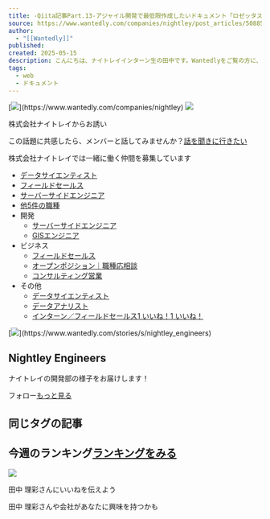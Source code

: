 ```yaml
---
title: -Qiita記事Part.13-アジャイル開発で最低限作成したいドキュメント「ロゼッタストーンドキュメント」 | Nightley Engineers
source: https://www.wantedly.com/companies/nightley/post_articles/508853
author:
  - "[[Wantedly]]"
published: 
created: 2025-05-15
description: こんにちは、ナイトレイインターン生の田中です。Wantedlyをご覧の方に、ナイトレイのエンジニアがどのようなことをしているか知っていただきたく、Qiitaに公開している記事をストーリーに載せて...
tags:
  - web
  - ドキュメント
---
```

[![](https://d2v9k5u4v94ulw.cloudfront.net/small_light(dw=80,dh=80,da=s,ds=s,cw=80,ch=80,cc=FFFFFF,of=webp)/assets/images/17514/original/558f701b-5611-44f3-bc41-0c96b473917a.png?1427288547)](https://www.wantedly.com/companies/nightley) [![](https://images.wantedly.com/i/RbSod1i?h=80&w=80)](https://www.wantedly.com/users/165636568)

株式会社ナイトレイからお誘い

この話題に共感したら、メンバーと話してみませんか？[話を聞きに行きたい](https://www.wantedly.com/companies/nightley/post_articles/)

株式会社ナイトレイでは一緒に働く仲間を募集しています

- [データサイエンティスト](https://www.wantedly.com/projects/1795728)
- [フィールドセールス](https://www.wantedly.com/projects/1982855)
- [サーバーサイドエンジニア](https://www.wantedly.com/projects/1369467)
- [他5件の職種](https://www.wantedly.com/companies/nightley/post_articles/#)
- 開発
	- [サーバーサイドエンジニア](https://www.wantedly.com/projects/1369467)
	- [GISエンジニア](https://www.wantedly.com/projects/1794389)
- ビジネス
	- [フィールドセールス](https://www.wantedly.com/projects/1982855)
	- [オープンポジション｜職種応相談](https://www.wantedly.com/projects/1241222)
	- [コンサルティング営業](https://www.wantedly.com/projects/441018)
- その他
	- [データサイエンティスト](https://www.wantedly.com/projects/1795728)
	- [データアナリスト](https://www.wantedly.com/projects/787675)
	- [インターン／フィールドセールス](https://www.wantedly.com/projects/763754)[1 いいね！](https://www.wantedly.com/companies/nightley/post_articles/#like-user-dialog)[1 いいね！](https://www.wantedly.com/companies/nightley/post_articles/#like-user-dialog)

[![](https://d2v9k5u4v94ulw.cloudfront.net/small_light(dw=200,dh=200,da=l,ds=s,cw=200,ch=200,cc=FFFFFF,of=webp)/assets/images/8300070/original/558f701b-5611-44f3-bc41-0c96b473917a.png?1639042247)](https://www.wantedly.com/stories/s/nightley_engineers)

## Nightley Engineers

ナイトレイの開発部の様子をお届けします！

フォロー[もっと見る](https://www.wantedly.com/companies/nightley)

## 同じタグの記事

## 今週のランキング[ランキングをみる](https://www.wantedly.com/stories/ranking?term=weekly)

[![](https://images.wantedly.com/i/RbSod1i?h=128&w=128)](https://www.wantedly.com/users/165636568)

田中 理彩さんにいいねを伝えよう

田中 理彩さんや会社があなたに興味を持つかも